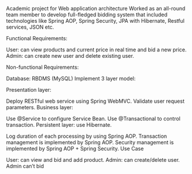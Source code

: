 Academic project for Web application architecture Worked as an all-round team member to develop full-fledged bidding system that included technologies like Spring AOP, Spring Security, JPA with Hibernate, Restful services, JSON etc.

Functional Requirements:

User: can view products and current price in real time and bid a new price.
Admin: can create new user and delete existing user.

Non-functional Requirements:

Database: RBDMS (MySQL)
Implement 3 layer model:

Presentation layer:

Deploy RESTful web service using Spring WebMVC.
Validate user request parameters.
Business layer:

Use @Service to configure Service Bean.
Use @Transactional to control transaction.
Persistent layer: use Hibernate.

Log duration of each processing by using Spring AOP.
Transaction management is implemented by Spring AOP.
Security management is implemented by Spring AOP + Spring Security.
Use Case

User: can view and bid and add product.
Admin: can create/delete user. Admin can’t bid
